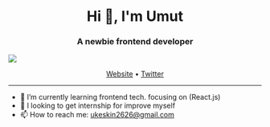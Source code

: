<h1 align="center">Hi 👋, I'm Umut</h1>
<h3 align="center">A newbie frontend developer</h3>
<img src="https://media.giphy.com/media/xWMPYx55WNhX136T0V/giphy.gif">

<p align="center">
  <a href="https://ukeskin.github.io/Personal-Website/">Website</a> •
  <a href="https://twitter.com/umutkesk1n">Twitter</a>
</p>

---
- 🌱 I’m currently learning frontend tech. focusing on (React.js)
- 👯 I looking to get internship for improve myself
- 📫 How to reach me: ukeskin2626@gmail.com
